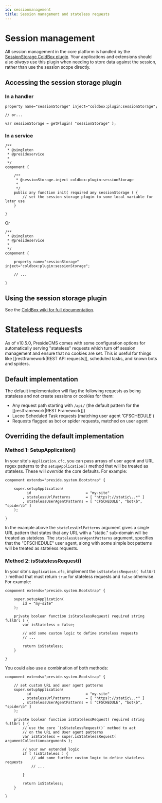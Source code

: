 ```yaml
---
id: sessionmanagement
title: Session management and stateless requests
---
```


# Session management

All session management in the core platform is handled by the [SessionStorage ColdBox plugin](http://wiki.coldbox.org/wiki/Plugins:SessionStorage.cfm). Your applications and extensions should also _always_ use this plugin when needing to store data against the session, rather than use the session scope directly.

## Accessing the session storage plugin

### In a handler

```luceescript
property name="sessionStorage" inject="coldbox:plugin:sessionStorage";

// or...

var sessionStorage = getPlugin( "sessionStorage" );

```

### In a service

```luceescript
/**
 * @singleton
 * @presideservice
 *
 */
component {
	
	/**
	 * @sessionStorage.inject coldbox:plugin:sessionStorage
	 *
	 */
	public any function init( required any sessionStorage ) {
		// set the session storage plugin to some local variable for later use
	}

}
```

Or

```luceescript
/**
 * @singleton
 * @presideservice
 *
 */
component {
	
	property name="sessionStorage" inject="coldbox:plugin:sessionStorage";

	// ...

}
```

## Using the session storage plugin

See the [ColdBox wiki for full documentation](http://wiki.coldbox.org/wiki/Plugins:SessionStorage.cfm).

# Stateless requests

As of v10.5.0, PresideCMS comes with some configuration options for automatically serving "stateless" requests which turn off session management and ensure that no cookies are set. This is useful for things like [[restframework|REST API requests]], scheduled tasks, and known bots and spiders.

## Default implementation

The default implementation will flag the following requests as being stateless and not create sessions or cookies for them:

* Any request path starting with `/api/` (the default pattern for the [[restframework|REST Framework]])
* Lucee Scheduled Task requests (matching user agent 'CFSCHEDULE')
* Requests flagged as bot or spider requests, matched on user agent

## Overriding the default implementation

### Method 1: SetupApplication()

In your site's `Application.cfc`, you can pass arrays of user agent and URL regex patterns to the `setupApplication()` method that will be treated as stateless. These will _override_ the core defaults. For example:

```luceescript
component extends="preside.system.Bootstrap" {
	
	super.setupApplication(
		  id                         = "my-site"
		, statelessUrlPatterns       = [ "https?://static\..*" ]
		, statelessUserAgentPatterns = [ "CFSCHEDULE", "bot\b", "spider\b" ]
	);

}
```

In the example above the `statelessUrlPatterns` argument gives a single URL pattern that states that any URL with a "static." sub-domain will be treated as stateless. The `statelessUserAgentPatterns` argument, specifies that the "CFSCHEDULE" user agent, along with some simple bot patterns will be treated as stateless requests.

### Method 2: isStatelessRequest()

In your site's `Application.cfc`, implement the `isStatelessRequest( fullUrl )` method that must return `true` for stateless requests and `false` otherwise. For example:

```luceescript
component extends="preside.system.Bootstrap" {
	
	super.setupApplication(
		id = "my-site"
	);

	private boolean function isStatelessRequest( required string fullUrl ) {
		var isStateless = false;

		// add some custom logic to define stateless requests
		// ...

		return isStateless;
	}

}
```

You could also use a combination of both methods:

```luceescript
component extends="preside.system.Bootstrap" {
	
	// set custom URL and user agent patterns
	super.setupApplication(
		  id                         = "my-site"
		, statelessUrlPatterns       = [ "https?://static\..*" ]
		, statelessUserAgentPatterns = [ "CFSCHEDULE", "bot\b", "spider\b" ]
	);

	private boolean function isStatelessRequest( required string fullUrl ) {
		// use the core `isStatelessRequest()` method to act
		// on the URL and User agent patterns
		var isStateless = super.isStatelessRequest( argumentCollection=arguments );

		// your own extended logic
		if ( !isStateless ) {
			// add some further custom logic to define stateless requests
			// ...
			
		} 

		return isStateless;
	}

}
```
